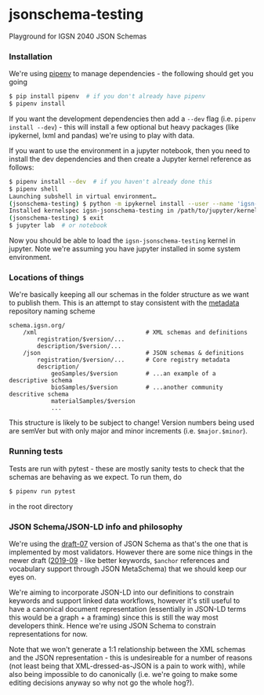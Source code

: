 # jsonschema-testing

Playground for IGSN 2040 JSON Schemas

### Installation

We're using [pipenv]() to manage dependencies - the following should get you going

```bash
$ pip install pipenv  # if you don't already have pipenv
$ pipenv install
```

If you want the development dependencies then add a `--dev` flag (i.e. 
`pipenv install --dev`) - this will install a few optional but heavy packages 
(like ipykernel, lxml and pandas) we're using to play with data.

If you want to use the environment in a jupyter notebook, then you need to 
install the dev dependencies and then create a Jupyter kernel reference as follows:

```bash
$ pipenv install --dev  # if you haven't already done this
$ pipenv shell
Launching subshell in virtual environment…
(jsonschema-testing) $ python -m ipykernel install --user --name 'igsn-jsonschema-testing'
Installed kernelspec igsn-jsonschema-testing in /path/to/jupyter/kernels/igsn-jsonschema-testing
(jsonschema-testing) $ exit
$ jupyter lab  # or notebook
```

Now you should be able to load the `igsn-jsonschema-testing` kernel in jupyter. 
Note we're assuming you have jupyter installed in some system environment.

### Locations of things

We're basically keeping all our schemas in the folder structure as we want to publish them. This is an attempt
to stay consistent with the [metadata](https://github.com/igsn/metadata) repository naming scheme

```
schema.igsn.org/
    /xml                               # XML schemas and definitions
        registration/$version/...
        description/$version/...
    /json                              # JSON schemas & definitions
        registration/$version/...      # Core registry metadata
        description/
            geoSamples/$version        # ...an example of a descriptive schema
            bioSamples/$version        # ...another community descritive schema
            materialSamples/$version
            ...
```

This structure is likely to be subject to change! Version numbers being used are semVer but with only major and 
minor increments (i.e. `$major.$minor`). 

### Running tests

Tests are run with pytest - these are mostly sanity tests to check that the schemas are behaving as we expect. 
To run them, do

```bash
$ pipenv run pytest
```

in the root directory

### JSON Schema/JSON-LD info and philosophy

We're using the [draft-07](https://json-schema.org/specification-links.html#draft-7) version of JSON Schema as 
that's the one that is implemented by most validators. However there are some nice things in the newer draft 
([2019-09](https://json-schema.org/draft/2019-09/release-notes.html) - like better keywords, `$anchor` references 
and vocabulary support through JSON MetaSchema) that we should keep our eyes on.

We're aiming to incorporate JSON-LD into our definitions to constrain keywords and support linked data workflows, 
however it's still useful to have a canonical document representation (essentially in JSON-LD terms this would 
be a graph + a framing) since this is still the way most developers think. Hence we're using JSON Schema to constrain
representations for now.

Note that we won't generate a 1:1 relationship between the XML schemas and the JSON representation - this is 
undesireable for a number of reasons (not least being that XML-dressed-as-JSON is a pain to work with), while
also being impossible to do canonically (i.e. we're going to make some editing decisions anyway so why not go the
whole hog?).
